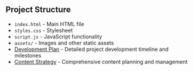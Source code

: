 ## Project Structure

- `index.html` - Main HTML file
- `styles.css` - Stylesheet
- `script.js` - JavaScript functionality
- `assets/` - Images and other static assets
- [Development Plan](DEVELOPMENT_PLAN.md) - Detailed project development timeline and milestones
- [Content Strategy](CONTENT_STRATEGY.md) - Comprehensive content planning and management 